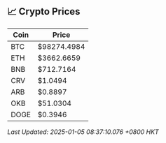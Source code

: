 ## 📈 Crypto Prices

| Coin | Price |
| ---- | ----- |
| BTC | $98274.4984 |
| ETH | $3662.6659 |
| BNB | $712.7164 |
| CRV | $1.0494 |
| ARB | $0.8897 |
| OKB | $51.0304 |
| DOGE | $0.3946 |

_Last Updated: 2025-01-05 08:37:10.076 +0800 HKT_